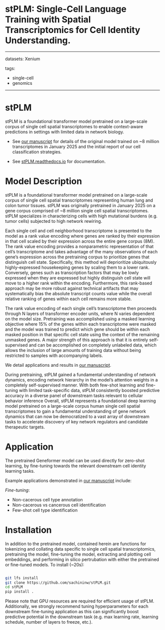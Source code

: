 # stPLM: Single-Cell Language Training with Spatial Transcriptomics for Cell Identity Understanding.

---
datasets: Xenium 

tags:
- single-cell
- genomics
---
# stPLM
stPLM is a foundational transformer model pretrained on a large-scale corpus of single cell spatial transcriptomes to enable context-aware predictions in settings with limited data in network biology.

- See [our manuscript]() for details of the original model trained on ~8 million transcriptomes in January 2025 and the initial report of our cell classification strategies.

- See [stPLM.readthedocs.io](https://stPLM.readthedocs.io) for documentation.

# Model Description
stPLM is a foundational transformer model pretrained on a large-scale corpus of single cell spatial transcriptomes representing human lung and colon tumor tissues. stPLM was originally pretrained in January 2025 on a gene corpus comprised of ~8 million single cell spatial transcriptomes. stPLM specializes in characterizing cells with high mutational burdens (e.g. tumor cells) subjected to high network rewiring. 

Each single cell and cell neighborhood transcriptome is presented to the model as a rank value encoding where genes are ranked by their expression in that cell scaled by their expression across the entire gene corpus (8M). The rank value encoding provides a nonparametric representation of that cell’s transcriptome and takes advantage of the many observations of each gene’s expression across the pretraining corpus to prioritize genes that distinguish cell state. Specifically, this method will deprioritize ubiquitously highly-expressed housekeeping genes by scaling them to a lower rank. Conversely, genes such as transcription factors that may be lowly expressed when they are expressed but highly distinguish cell state will move to a higher rank within the encoding. Furthermore, this rank-based approach may be more robust against technical artifacts that may systematically bias the absolute transcript counts value while the overall relative ranking of genes within each cell remains more stable.

The rank value encoding of each single cell’s transcriptome then proceeds through N layers of transformer encoder units, where N varies dependent on the model size. Pretraining was accomplished using a masked learning objective where 15% of the genes within each transcriptome were masked and the model was trained to predict which gene should be within each masked position in that specific cell state using the context of the remaining unmasked genes. A major strength of this approach is that it is entirely self-supervised and can be accomplished on completely unlabeled data, which allows the inclusion of large amounts of training data without being restricted to samples with accompanying labels.

We detail applications and results in [our manuscript]().

During pretraining, stPLM gained a fundamental understanding of network dynamics, encoding network hierarchy in the model’s attention weights in a completely self-supervised manner. With both few-shot learning and fine-tuning with limited task-specific data, stPLM consistently boosted predictive accuracy in a diverse panel of downstream tasks relevant to cellular behavior inference Overall, stPLM represents a foundational deep learning model pretrained on a large-scale corpus human single cell spatial transcriptomes to gain a fundamental understanding of gene network dynamics that can now be democratized to a vast array of downstream tasks to accelerate discovery of key network regulators and candidate therapeutic targets.

# Application
The pretrained Geneformer model can be used directly for zero-shot learning, by fine-tuning towards the relevant downstream cell identity learning tasks.

Example applications demonstrated in [our manuscript]() include:


*Fine-tuning*:
- Non-cacerous cell type annotation
- Non-cacerous vs cancerous cell identification
- Few-shot cell type identification


# Installation
In addition to the pretrained model, contained herein are functions for tokenizing and collating data specific to single cell spatial transcriptomics, pretraining the model, fine-tuning the model, extracting and plotting cell embeddings, and performing in silico pertrubation with either the pretrained or fine-tuned models. To install (~20s):

```bash

git lfs install
git clone https://github.com/sachininw/stPLM.git
cd stPLM
pip install .
```


Please note that GPU resources are required for efficient usage of stPLM. Additionally, we strongly recommend tuning hyperparameters for each downstream fine-tuning application as this can significantly boost predictive potential in the downstream task (e.g. max learning rate, learning schedule, number of layers to freeze, etc.).
